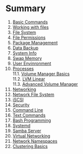 # Summary
01. [Basic Commands](Content/01_Basic_Commands.md)
02. [Working with files](Content/02_Working_with_file.md)
03. [File System](Content/03_filesytem.md)
04. [File Permissions](Content/04_File_Permissions.md)
05. [Package Management](Content/05_Package_Management.mdd)
06. [Data Backup](Content/06_Data_backup.md)
07. [System Info](Content/07_System_Information.md)
08. [Swap Memory](Content/08_Linux_Swap_Memory.md)
09. [User Envinronment](Content/09_User_Environment.md)
10. [Processes](Content/10_Processes.md)</br>
11.1. [Volume Manager Basics](/Content/11_1_Logical_Volume_Manager.md)</br>
11.2. [LVM Linear](Content/11_2_LVM_linear_striped.md)</br>
11.3. [Advanced Volume Manager](Content/11_3_LVM_Advance.md)</br>
12. [Networking](Content/12_Basic_Networking.md)
13. [Network File System](Content/13_Network_Files_System.md)
14. [iSCSI](Content/14_SCSI.md)
15. [Security](Content/15_Sercurity.md)
16. [Command Line](Content/16_Commands_line.md)
17. [Text Commands](Content/17_Text_Commands.md)
18. [Bash Programming](Content/18_Bash_Programming.md)
19. [Systemd](Content/19_Systemd.md)
20. [Samba Server](Content/20_Samba_Server.md)
21. [Virtual Networking](Content/21_Virtual_Networking.md)
22. [Network Namespaces](Content/22_Network_Namespaces.md)
23. [Clustering Basics](Content/23_Cluster_Basics.md)
